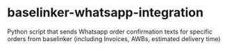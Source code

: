 # baselinker-whatsapp-integration
Python script that sends Whatsapp order confirmation texts for specific orders from baselinker (including Invoices, AWBs, estimated delivery time)
